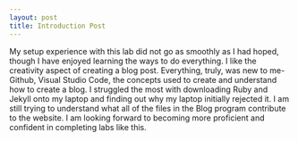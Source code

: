```yaml
---
layout: post
title: Introduction Post
---
```


My setup experience with this lab did not go as smoothly as I had hoped, though I have enjoyed learning the ways to do everything. I like the creativity aspect of creating a blog post. Everything, truly, was new to me- Github, Visual Studio Code, the concepts used to create and understand how to create a blog. I struggled the most with downloading Ruby and Jekyll onto my laptop and finding out why my laptop initially rejected it. I am still trying to understand what all of the files in the Blog program contribute to the website. I am looking forward to becoming more proficient and confident in completing labs like this.





